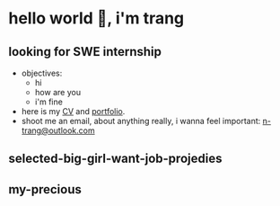# hello world 👋, i'm trang

## looking for SWE internship
- objectives:
    - hi
    - how are you
    - i'm fine
- here is my [CV]() and [portfolio]().
- shoot me an email, about anything really, i wanna feel important: <n-trang@outlook.com>

## selected-big-girl-want-job-projedies

## my-precious

